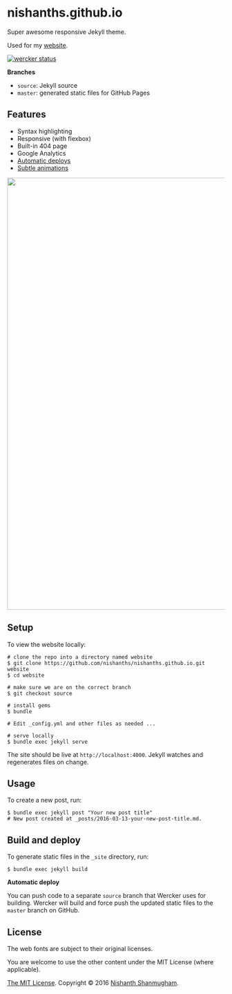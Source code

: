 # nishanths.github.io

Super awesome responsive Jekyll theme.

Used for my [website](https://nishanths.github.io).

[![wercker status](https://app.wercker.com/status/fba89a110952058b1ed018f98722af1e/s/source "wercker status")](https://app.wercker.com/project/bykey/fba89a110952058b1ed018f98722af1e)

**Branches**

- `source`: Jekyll source
- `master`: generated static files for GitHub Pages

## Features

- Syntax highlighting
- Responsive (with flexbox)
- Built-in 404 page
- Google Analytics
- [Automatic deploys](#build-and-deploy)
- [Subtle animations](https://github.com/nishanths/nishanths.github.io/blob/source/_sass/dot.scss)


<img src="http://cl.ly/091S0l0V1d0X/Screen%20Shot%202016-03-14%20at%2012.20.43%20AM.png" width=1000>

## Setup

To view the website locally:

```
# clone the repo into a directory named website
$ git clone https://github.com/nishanths/nishanths.github.io.git website
$ cd website

# make sure we are on the correct branch
$ git checkout source

# install gems
$ bundle

# Edit _config.yml and other files as needed ...

# serve locally
$ bundle exec jekyll serve
```

The site should be live at `http://localhost:4000`. Jekyll watches and regenerates files on change.


## Usage

To create a new post, run:

```
$ bundle exec jekyll post "Your new post title"
# New post created at _posts/2016-03-13-your-new-post-title.md.
```

## Build and deploy

To generate static files in the `_site` directory, run:

```
$ bundle exec jekyll build
```

**Automatic deploy**

You can push code to a separate `source` branch that Wercker uses for building. Wercker will build and force push the updated static files to the `master` branch on GitHub.


## License

The web fonts are subject to their original licenses.

You are welcome to use the other content under the MIT License (where applicable).

[The MIT License](http://nishanths.mit-license.org). Copyright © 2016 [Nishanth Shanmugham](https://github.com/nishanths).
